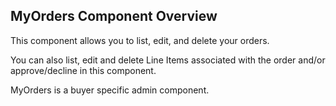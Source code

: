 ## MyOrders Component Overview

This component allows you to list, edit, and delete your orders. 

You can also list, edit and delete Line Items associated with the order and/or approve/decline in this component.

MyOrders is a buyer specific admin component.